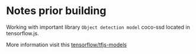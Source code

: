 # Notes prior building

Working with important library `Object detection model` coco-ssd located in tensorflow.js.

More information visit this [tensorflow/tfjs-models](https://github.com/tensorflow/tfjs-models#readme)
